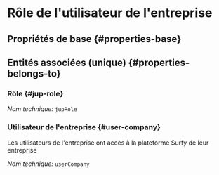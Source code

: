 # Rôle de l'utilisateur de l'entreprise
<!--- THIS FILE IS GENERATED PLEASE DO NOT EDIT IT DIRECTLY --->



<OH code="jupUserCompanyToJupRole"/>


## Propriétés de base {#properties-base}



## Entités associées (unique) {#properties-belongs-to}

### Rôle {#jup-role}



*Nom technique:* ```jupRole```
<PH code="jupUserCompanyToJupRole:jupRole"/>

### Utilisateur de l'entreprise {#user-company}

Les utilisateurs de l'entreprise ont accès à la plateforme Surfy de leur entreprise

*Nom technique:* ```userCompany```
<PH code="jupUserCompanyToJupRole:userCompany"/>





